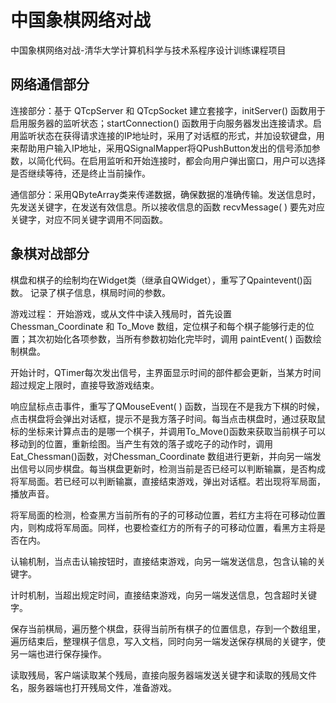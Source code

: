 # 中国象棋网络对战
中国象棋网络对战-清华大学计算机科学与技术系程序设计训练课程项目


## 网络通信部分

连接部分：基于 QTcpServer 和 QTcpSocket 建立套接字，initServer() 函数用于启用服务器的监听状态；startConnection() 函数用于向服务器发出连接请求。启用监听状态在获得请求连接的IP地址时，采用了对话框的形式，并加设软键盘，用来帮助用户输入IP地址，采用QSignalMapper将QPushButton发出的信号添加参数，以简化代码。在启用监听和开始连接时，都会向用户弹出窗口，用户可以选择是否继续等待，还是终止当前操作。

通信部分：采用QByteArray类来传递数据，确保数据的准确传输。发送信息时，先发送关键字，在发送有效信息。所以接收信息的函数 recvMessage( ) 要先对应关键字，对应不同关键字调用不同函数。

## 象棋对战部分

棋盘和棋子的绘制均在Widget类（继承自QWidget），重写了Qpaintevent()函数。
记录了棋子信息，棋局时间的参数。

游戏过程：
开始游戏，或从文件中读入残局时，首先设置 Chessman_Coordinate 和 To_Move 数组，定位棋子和每个棋子能够行走的位置；其次初始化各项参数，当所有参数初始化完毕时，调用 paintEvent( ) 函数绘制棋盘。

开始计时，QTimer每次发出信号，主界面显示时间的部件都会更新，当某方时间超过规定上限时，直接导致游戏结束。

响应鼠标点击事件，重写了QMouseEvent( ) 函数，当现在不是我方下棋的时候，点击棋盘将会弹出对话框，提示不是我方落子时间。每当点击棋盘时，通过获取鼠标的坐标来计算点击的是哪一个棋子，并调用To_Move()函数来获取当前棋子可以移动到的位置，重新绘图。当产生有效的落子或吃子的动作时，调用Eat_Chessman()函数，对Chessman_Coordinate 数组进行更新，并向另一端发出信号以同步棋盘。每当棋盘更新时，检测当前是否已经可以判断输赢，是否构成将军局面。若已经可以判断输赢，直接结束游戏，弹出对话框。若出现将军局面，播放声音。

将军局面的检测，检查黑方当前所有的子的可移动位置，若红方主将在可移动位置内，则构成将军局面。同样，也要检查红方的所有子的可移动位置，看黑方主将是否在内。

认输机制，当点击认输按钮时，直接结束游戏，向另一端发送信息，包含认输的关键字。

计时机制，当超出规定时间，直接结束游戏，向另一端发送信息，包含超时关键字。

保存当前棋局，遍历整个棋盘，获得当前所有棋子的位置信息，存到一个数组里，遍历结束后，整理棋子信息，写入文档，同时向另一端发送保存棋局的关键字，使另一端也进行保存操作。

读取残局，客户端读取某个残局，直接向服务器端发送关键字和读取的残局文件名，服务器端也打开残局文件，准备游戏。


